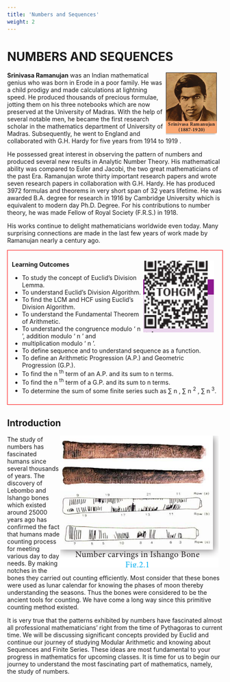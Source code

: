 ```yaml
---
title: 'Numbers and Sequences'
weight: 2
---
```



# NUMBERS AND SEQUENCES

<img src="image.png" alt="image" style="float:right; margin-right:10px;" />

**Srinivasa Ramanujan** was an Indian mathematical genius who was born in Erode in a poor family. He was a child prodigy and made calculations at lightning speed. He produced thousands of precious formulae, jotting them on his three notebooks which are now preserved at the University of Madras. With the help of several notable men, he became the first research scholar in the mathematics department of University of Madras. Subsequently, he went to England and collaborated with G.H. Hardy for five years from 1914 to 1919 .

He possessed great interest in observing the pattern of numbers and produced
several new results in Analytic Number Theory. His mathematical ability was compared
to Euler and Jacobi, the two great mathematicians of the past Era. Ramanujan wrote
thirty important research papers and wrote seven research papers in collaboration with G.H. Hardy. He has produced 3972 formulas and theorems in very short span of 32 years lifetime. He was awarded B.A. degree for research in 1916 by Cambridge University which is equivalent to modern day Ph.D. Degree. For his contributions to number theory, he was made Fellow of Royal Society (F.R.S.) in 1918.

His works continue to delight mathematicians worldwide even today. Many
surprising connections are made in the last few years of work made by Ramanujan nearly a century ago.

<div style="border: 1px solid red; padding: 10px;"> 

**Learning Outcomes**
<img src="1.png" alt="image" style="float:right; margin-right:10px;" />

* To study the concept of Euclid’s Division Lemma.
* To understand Euclid’s Division Algorithm.
* To find the LCM and HCF using Euclid’s Division Algorithm.
* To understand the Fundamental Theorem of Arithmetic.
* To understand the congruence modulo ‘ n ’, addition modulo ‘ n ’ and
* multiplication modulo ‘ n ’.
* To define sequence and to understand sequence as a function.
* To define an Arithmetic Progression (A.P.) and Geometric Progression (G.P.).
* To find the n <sup>th</sup> term of an A.P. and its sum to n terms.
* To find the n <sup>th</sup> term of a G.P. and its sum to n terms.
* To determine the sum of some finite series such as ∑ n , ∑ n <sup>2</sup> , ∑ n<sup> 3</sup>.
</div>

## Introduction

<img src="introduction.png" alt="image" style="float:right; margin-right:10px;" />

The study of numbers has fascinated humans
since several thousands of years. The discovery of
Lebombo and Ishango bones which existed around
25000 years ago has confirmed the fact that humans
made counting process for meeting various day to
day needs. By making notches in the bones they
carried out counting efficiently. Most consider
that these bones were used as lunar calendar for
knowing the phases of moon thereby understanding
the seasons. Thus the bones were considered to be
the ancient tools for counting. We have come a long
way since this primitive counting method existed.

It is very true that the patterns exhibited by numbers have fascinated almost all
professional mathematicians’ right from the time of Pythagoras to current time. We will be
discussing significant concepts provided by Euclid and continue our journey of studying
Modular Arithmetic and knowing about Sequences and Finite Series. These ideas are
most fundamental to your progress in mathematics for upcoming classes. It is time for us
to begin our journey to understand the most fascinating part of mathematics, namely, the
study of numbers.



